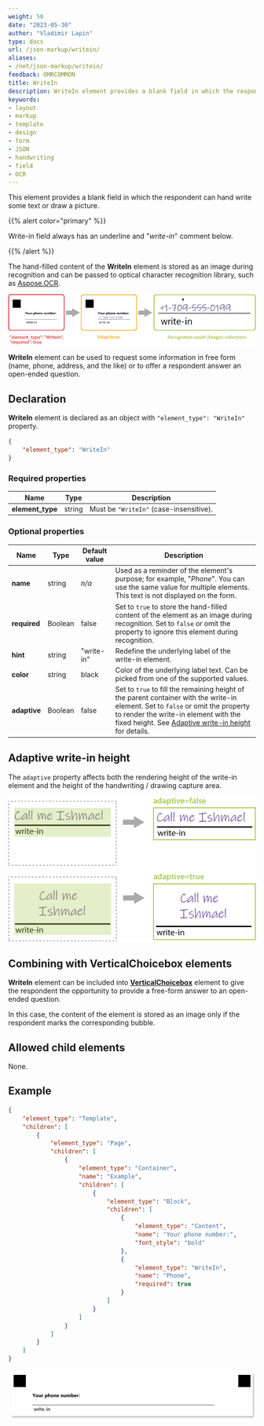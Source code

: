 ```yaml
---
weight: 50
date: "2023-05-30"
author: "Vladimir Lapin"
type: docs
url: /json-markup/writein/
aliases:
- /net/json-markup/writein/
feedback: OMRCOMMON
title: WriteIn
description: WriteIn element provides a blank field in which the respondent can hand write some text or draw a picture.
keywords:
- layout
- markup
- template
- design
- form
- JSON
- handwriting
- field
- OCR
---
```


This element provides a blank field in which the respondent can hand write some text or draw a picture.

{{% alert color="primary" %}} 

Write-in field always has an underline and "_write-in_" comment below.

{{% /alert %}}

The hand-filled content of the **WriteIn** element is stored as an image during recognition and can be passed to optical character recognition library, such as [Aspose.OCR](https://products.aspose.app/ocr).

![WriteIn element](json-writein.png)

**WriteIn** element can be used to request some information in free form (name, phone, address, and the like) or to offer a respondent answer an open-ended question.

## Declaration

**WriteIn** element is declared as an object with `"element_type": "WriteIn"` property.

```json
{
	"element_type": "WriteIn"
}
```

### Required properties

Name | Type | Description
---- | ---- | -----------
**element_type** | string | Must be `"WriteIn"` (case-insensitive).

### Optional properties

Name | Type | Default value | Description
---- | ---- | ------------- | -----------
**name** | string | _n/a_ | Used as a reminder of the element's purpose; for example, "_Phone_". You can use the same value for multiple elements.<br />This text is not displayed on the form.
**required** | Boolean | false | Set to `true` to store the hand-filled content of the element as an image during recognition. Set to `false` or omit the property to ignore this element during recognition.
**hint** | string | "write-in" | Redefine the underlying label of the write-in element.
**color** | string | black | Color of the underlying label text. Can be picked from one of the supported values.
**adaptive** | Boolean | false | Set to `true` to fill the remaining height of the parent container with the write-in element. Set to `false` or omit the property to render the write-in element with the fixed height. See [Adaptive write-in height](#adaptive-write-in-height) for details.

## Adaptive write-in height

The `adaptive` property affects both the rendering height of the write-in element and the height of the handwriting / drawing capture area.

![Adaptive write-in height](writein-adaptive.png)

## Combining with VerticalChoicebox elements

**WriteIn** element can be included into [**VerticalChoicebox**](/omr/json-markup/VerticalChoicebox/) element to give the respondent the opportunity to provide a free-form answer to an open-ended question.

In this case, the content of the element is stored as an image only if the respondent marks the corresponding bubble.

## Allowed child elements

None.

## Example

```json
{
	"element_type": "Template",
	"children": [
		{
			"element_type": "Page",
			"children": [
				{	
					"element_type": "Container",
					"name": "Example",
					"children": [
						{
							"element_type": "Block",
							"children": [
								{
									"element_type": "Content",
									"name": "Your phone number:",
									"font_style": "bold"
								},
								{
									"element_type": "WriteIn",
									"name": "Phone",
									"required": true
								}
							]
						}
					]
				}
			]
		}
	]
}
```

![write_in element example](write_in-example.png)
